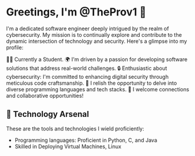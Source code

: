 # **Greetings, I'm @TheProv1** 👋

I'm a dedicated software engineer deeply intrigued by the realm of cybersecurity. My mission is to continually explore and contribute to the dynamic intersection of technology and security. Here's a glimpse into my profile:

👨‍💻 Currently a Student.
🌍 I'm driven by a passion for developing software solutions that address real-world challenges.
🔒 Enthusiastic about cybersecurity: I'm committed to enhancing digital security through meticulous code craftsmanship.
🚀 I relish the opportunity to delve into diverse programming languages and tech stacks.
💬 I welcome connections and collaborative opportunities!

## 🔧 Technology Arsenal

These are the tools and technologies I wield proficiently:

- Programming languages: Proficient in Python, C, and Java
- Skilled in Deploying Virtual Machines, Linux
